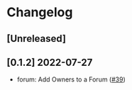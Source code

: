 # Changelog

## [Unreleased]

## [0.1.2] 2022-07-27

* forum: Add Owners to a Forum ([#39](https://github.com/usedispatch/dispatch-forum-npm-package/pull/39))